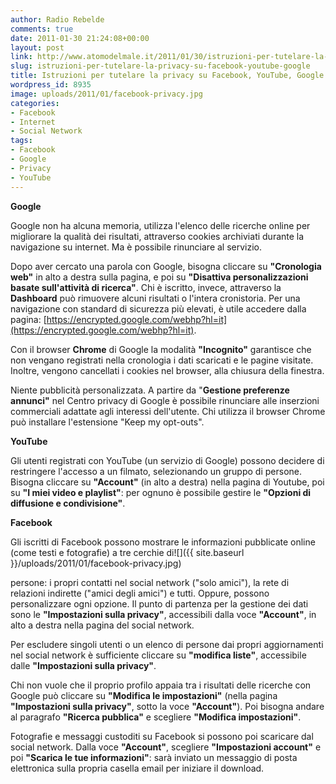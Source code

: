 ```yaml
---
author: Radio Rebelde
comments: true
date: 2011-01-30 21:24:08+00:00
layout: post
link: http://www.atomodelmale.it/2011/01/30/istruzioni-per-tutelare-la-privacy-su-facebook-youtube-google/
slug: istruzioni-per-tutelare-la-privacy-su-facebook-youtube-google
title: Istruzioni per tutelare la privacy su Facebook, YouTube, Google.
wordpress_id: 8935
image: uploads/2011/01/facebook-privacy.jpg
categories:
- Facebook
- Internet
- Social Network
tags:
- Facebook
- Google
- Privacy
- YouTube
---
```


**Google**

Google non ha alcuna memoria, utilizza l'elenco delle ricerche online per migliorare la qualità dei risultati, attraverso cookies archiviati durante la navigazione su internet. Ma è possibile rinunciare al servizio.

Dopo aver cercato una parola con Google, bisogna cliccare su **"Cronologia web"** in alto a destra sulla pagina, e poi su **"Disattiva personalizzazioni basate sull'attività di ricerca"**. Chi è iscritto, invece, attraverso la **Dashboard** può rimuovere alcuni risultati o l'intera cronistoria. Per una navigazione con standard di sicurezza più elevati, è utile accedere dalla pagina: [https://encrypted.google.com/webhp?hl=it](https://encrypted.google.com/webhp?hl=it).

Con il browser **Chrome** di Google la modalità **"Incognito"** garantisce che non vengano registrati nella cronologia i dati scaricati e le pagine visitate. Inoltre, vengono cancellati i cookies nel browser, alla chiusura della finestra.

Niente pubblicità personalizzata. A partire da "**Gestione preferenze annunci"** nel Centro privacy di Google è possibile rinunciare alle inserzioni commerciali adattate agli interessi dell'utente. Chi utilizza il browser Chrome può installare l'estensione "Keep my opt-outs".

**YouTube**

Gli utenti registrati con YouTube (un servizio di Google) possono decidere di restringere l'accesso a un filmato, selezionando un gruppo di persone. Bisogna cliccare su **"Account"** (in alto a destra) nella pagina di Youtube, poi su **"I miei video e playlist"**: per ognuno è possibile gestire le **"Opzioni di diffusione e condivisione"**.

**Facebook**

Gli iscritti di Facebook possono mostrare le informazioni pubblicate online (come testi e fotografie) a tre cerchie di![]({{ site.baseurl }}/uploads/2011/01/facebook-privacy.jpg)

persone: i propri contatti nel social network ("solo amici"), la rete di relazioni indirette ("amici degli amici") e tutti. Oppure, possono personalizzare ogni opzione. Il punto di partenza per la gestione dei dati sono le **"Impostazioni sulla privacy"**, accessibili dalla voce **"Account"**, in alto a destra nella pagina del social network.

Per escludere singoli utenti o un elenco di persone dai propri aggiornamenti nel social network è sufficiente cliccare su **"modifica liste"**, accessibile dalle **"Impostazioni sulla privacy"**.

Chi non vuole che il proprio profilo appaia tra i risultati delle ricerche con Google può cliccare su **"Modifica le impostazioni"** (nella pagina **"Impostazioni sulla privacy"**, sotto la voce **"Account"**). Poi bisogna andare al paragrafo **"Ricerca pubblica"** e scegliere **"Modifica impostazioni"**.

Fotografie e messaggi custoditi su Facebook si possono poi scaricare dal social network. Dalla voce **"Account"**, scegliere **"Impostazioni account"** e poi **"Scarica le tue informazioni"**: sarà inviato un messaggio di posta elettronica sulla propria casella email per iniziare il download.
